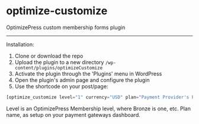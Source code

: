 # optimize-customize
OptimizePress custom membership forms plugin

---

Installation:

1. Clone or download the repo
2. Upload the plugin to a new  directory `/wp-content/plugins/optimizeCustomize`
3. Activate the plugin through the 'Plugins' menu in WordPress
4. Open the plugin's admin page and configure the plugin
5. Use the shortcode on your post/page: 

```php
[optimize_customize level="1" currency="USD" plan="Payment Provider's Plan Name"/]`
````

Level is an OptimizePress Membership level, where Bronze is one, etc.
Plan name, as setup on your payment gateways dashboard.

